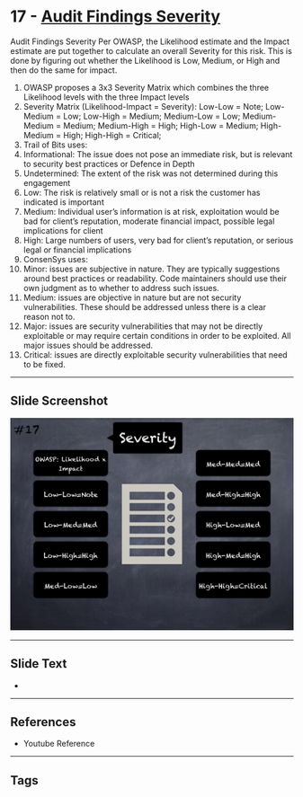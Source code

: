 
# 17 - [Audit Findings Severity](./Audit%20Findings%20Severity.md)

Audit Findings Severity Per OWASP, the Likelihood estimate and the Impact estimate are put together to calculate an overall Severity for this risk. This is done by figuring out whether the Likelihood is Low, Medium, or High and then do the same for impact.


1.  OWASP proposes a 3x3 Severity Matrix which combines the three Likelihood levels with the three Impact levels
2.  Severity Matrix (Likelihood-Impact = Severity): Low-Low = Note; Low-Medium = Low; Low-High = Medium; Medium-Low = Low; Medium-Medium = Medium; Medium-High = High; High-Low = Medium; High-Medium = High; High-High = Critical;
3.  Trail of Bits uses:
1.  Informational: The issue does not pose an immediate risk, but is relevant to security best practices or Defence in Depth
2.  Undetermined: The extent of the risk was not determined during this engagement
3.  Low: The risk is relatively small or is not a risk the customer has indicated is important
4.  Medium: Individual user’s information is at risk, exploitation would be bad for client’s reputation, moderate financial impact, possible legal implications for client
5.  High: Large numbers of users, very bad for client’s reputation, or serious legal or financial implications
4.  ConsenSys uses:
1.  Minor: issues are subjective in nature. They are typically suggestions around best practices or readability. Code maintainers should use their own judgment as to whether to address such issues.
2.  Medium: issues are objective in nature but are not security vulnerabilities. These should be addressed unless there is a clear reason not to.
3.  Major: issues are security vulnerabilities that may not be directly exploitable or may require certain conditions in order to be exploited. All major issues should be addressed.
4.  Critical: issues are directly exploitable security vulnerabilities that need to be fixed.


___
## Slide Screenshot
![017.png](../../images/6.Audit%20Techniques%20and%20Tools%20101/017.png)
___
## Slide Text
- 
___
## References
- Youtube Reference
___
## Tags
